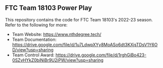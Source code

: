 ## FTC Team 18103 Power Play
This repository contains the code for FTC Team 18103's 2022-23 season. Refer to the following for more: 
- Team Website: https://www.nthdegree.tech/
- Team Documentation: https://drive.google.com/file/d/1u7LdwpXYy8MoASo6dt3KXjsTDsV1Y6OD/view?usp=sharing
- Team Control Award: https://drive.google.com/file/d/1rghGiBo423-0SZvHYkZ0biNiBr9U2iPW/view?usp=sharing
